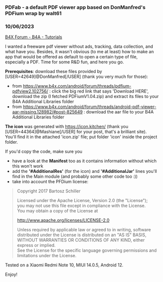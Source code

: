 ### PDFab - a default PDF viewer app based on DonManfred's PDFium wrap by walt61
### 10/06/2023
[B4X Forum - B4A - Tutorials](https://www.b4x.com/android/forum/threads/155094/)

I wanted a freeware pdf viewer without ads, tracking, data collection, and what have you. Besides, it wasn't obvious (to me at least) how to make an app that would be offered as default to open a certain type of file, especially a PDF. Time for some R&D fun, and here you go.  
  
**Prerequisites**: download these files provided by [USER=42649]@DonManfred[/USER] (thank you very much for those):  
- from <https://www.b4x.com/android/forum/threads/pdfium-pdfview2.102756/> : click the big red link that says 'Download HERE', download the zip (I fetched PDFiumV1.04.zip) and extract its files to your B4A Additional Libraries folder  
- from <https://www.b4x.com/android/forum/threads/android-pdf-viewer-aar-missing.128982/#post-825649> : download the aar file to your B4A Additional Libraries folder  
  
**The icon** was generated with <https://icon.kitchen/> (thank you [USER=44364]@Mashiane[/USER] for your post, that's a brilliant site). You'll find it in the attached 'icon.zip' file; put folder 'icon' inside the project folder.  
  
If you'd copy the code, make sure you  
- have a look at the **Manifest** too as it contains information without which this won't work  
- add the **'#AdditionalRes'** (for the icon) and **'#AdditionalJar'** lines you'll find in the Main module (and probably some other code too :))  
- take into account the PFDium license:  
> Copyright 2017 Bartosz Schiller  
>   
> Licensed under the Apache License, Version 2.0 (the "License");  
> you may not use this file except in compliance with the License.  
> You may obtain a copy of the License at  
>   
> <http://www.apache.org/licenses/LICENSE-2.0>  
>   
> Unless required by applicable law or agreed to in writing, software  
> distributed under the License is distributed on an "AS IS" BASIS,  
> WITHOUT WARRANTIES OR CONDITIONS OF ANY KIND, either express or implied.  
> See the License for the specific language governing permissions and  
> limitations under the License.

  
Tested on a Xiaomi Redmi Note 10, MIUI 14.0.5, Android 12.  
  
Enjoy!